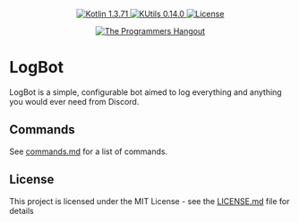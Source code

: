 <p align="center">
  <a href="https://kotlinlang.org/">
    <img src="https://img.shields.io/badge/Kotlin-1.3.71-blue.svg?logo=Kotlin" alt="Kotlin 1.3.71">
  </a>
  <a href="https://gitlab.com/Aberrantfox/KUtils">
    <img src="https://img.shields.io/badge/KUtils-0.14.0-blue.svg?logo=" alt="KUtils 0.14.0">
  </a>
  <a href="LICENSE.md">
    <img src="https://img.shields.io/github/license/the-programmers-hangout/LogBot.svg?label=License" alt="License">
  </a>
</p>
<p align="center">
  <a href="https://discord.gg/programming">
    <img src="https://img.shields.io/discord/244230771232079873?label=The%20Programmers%20Hangout&logo=discord" alt="The Programmers Hangout">
  </a>
</p>

# LogBot
LogBot is a simple, configurable bot aimed to log everything and anything you would ever need from Discord.

## Commands
See [commands.md](commands.md) for a list of commands.

## License
This project is licensed under the MIT License - see the [LICENSE.md](LICENSE.md) file for details
